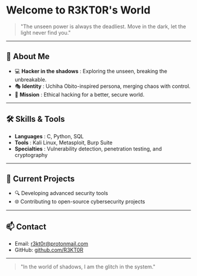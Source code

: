 # Welcome to R3KT0R's World

> "The unseen power is always the deadliest. Move in the dark, let the light never find you."

---

## 👾 About Me

- 💻 **Hacker in the shadows** : Exploring the unseen, breaking the unbreakable.
- 🎭 **Identity** : Uchiha Obito-inspired persona, merging chaos with control.
- 🔐 **Mission** : Ethical hacking for a better, secure world.

---

## 🛠️ Skills & Tools

- **Languages** : C, Python, SQL
- **Tools** : Kali Linux, Metasploit, Burp Suite
- **Specialties** : Vulnerability detection, penetration testing, and cryptography

---

## 🚀 Current Projects

- 🔍 Developing advanced security tools
- 🌐 Contributing to open-source cybersecurity projects

---

## 📫 Contact

- Email: [r3kt0r@protonmail.com](mailto:r3kt0r@protonmail.com)
- GitHub: [github.com/R3KT0R](https://github.com/R3KT0R)

---

> "In the world of shadows, I am the glitch in the system."
